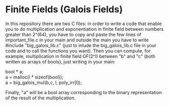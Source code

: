 # Finite Fields (Galois Fields)

In this repository there are two C files: in order to write a code that enable you to do multiplication and exponentiation in 
finite field between numbers greater than 2^(64), you have to copy and paste the few  lines of important_file.c in your main
and outside the main you have to write #include "big_galois_lib.c" (just to inlude the big_galois_lib.c file in your code and
to call the functions you want). Then you can compute, for example, multiplication in finite field GF(2^l) between "b" and "c" 
(both written as arrays of bools), just writing in your main: 

bool * a; \
a = malloc(l * sizeof(bool));\
a = big_galois_mul(b,c, l, poly_irr[l]);

Finally, "a" will be a bool array corresponding to the binary representation of the result of the multiplication.
